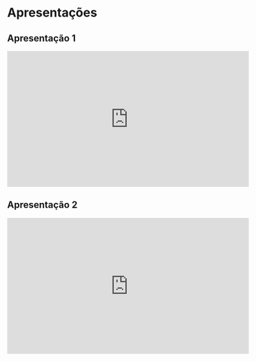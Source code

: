 # Apresentações

## Apresentação 1

<iframe width="560" height="315" src="https://www.youtube.com/embed/Hmng8z5y8vA" frameborder="0" allow="accelerometer; autoplay; clipboard-write; encrypted-media; gyroscope; picture-in-picture" allowfullscreen></iframe>

## Apresentação 2

<iframe width="560" height="315" src="https://www.youtube.com/embed/a8OFz89nt_Y" frameborder="0" allow="accelerometer; autoplay; clipboard-write; encrypted-media; gyroscope; picture-in-picture" allowfullscreen></iframe>